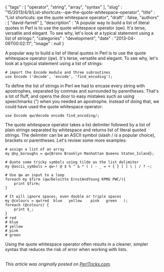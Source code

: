 {
   "tags" : [
      "operator",
      "string",
      "array",
      "syntax"
   ],
   "slug" : "15/2013/4/9/List-shortcuts--qw-the-quote-whitespace-operator",
   "title" : "List shortcuts: qw the quote whitespace operator",
   "draft" : false,
   "authors" : [
      "david-farrell"
   ],
   "description" : "A popular way to build a list of literal quotes in Perl is to use the quote whitespace operator (qw). It's terse, versatile and elegant. To see why, let's look at a typical statement using a list of strings:",
   "categories" : "development",
   "date" : "2013-04-09T00:02:11",
   "image" : null
}


A popular way to build a list of literal quotes in Perl is to use the quote whitespace operator (qw). It's terse, versatile and elegant. To see why, let's look at a typical statement using a list of strings:

``` prettyprint
# import the Encode module and three subroutines
use Encode ('decode', 'encode', 'find_encoding');
```

To define the list of strings in Perl we had to encase every string with apostrophes, separated by commas and surrounded by parentheses. That's a lot of fluff, and opens the door to easy mistakes such as using speechmarks (") when you needed an apostrophe. Instead of doing that, we could have used the quote whitespace operator:

``` prettyprint
use Encode qw/decode encode find_encoding/;
```

The quote whitespace operator takes a list delimiter followed by a list of plain strings separated by whitespace and returns list of literal quoted strings. The delimiter can be an ASCII symbol (slash / is a popular choice), brackets or parentheses. Let's review some more examples:

``` prettyprint
# assign a list of an array
my @ny_boroughs = qw{Bronx Brooklyn Manhattan Queens Staten_Island};

# Quote some tricky symbols using tilde as the list delimiter
my @ascii_symbols = qw~! @ $ % ^ & * ( ) - _ = + { } [ ] \ | / ? ~;

# Use qw an input to a loop
foreach my $firm (qw/Deloitte ErnstAndYoung KPMG PWC/){
    print $firm; 
}

# It will ignore spaces, even double or triple spaces
my @colours = qw(red  blue   yellow    pink   green   ); 
foreach (@colours) {
    print $_;
}
# red
# blue
# yellow
# pink
# green
```

Using the quote whitespace operator often results in a cleaner, simpler syntax that reduces the risk of error when working with lists.

\
*This article was originally posted on [PerlTricks.com](http://perltricks.com).*
